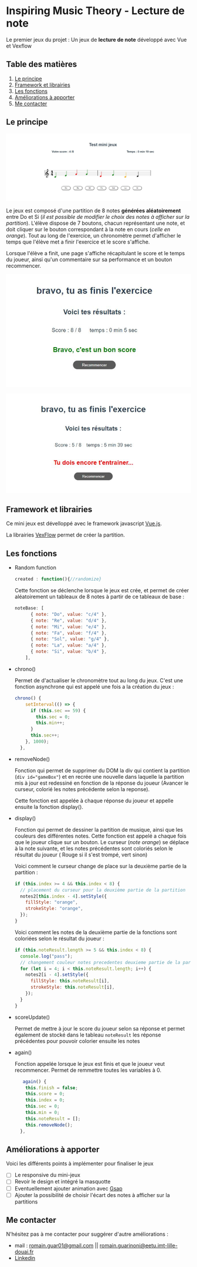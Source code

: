 # Inspiring Music Theory - Lecture de note

Le premier jeux du projet : Un jeux de **lecture de note** développé avec Vue et Vexflow

## Table des matières

1. [Le principe](#Le-principe)
2. [Framework et librairies](#Framework-et-librairies)
3. [Les fonctions](#Les-fonctions)
4. [Améliorations à apporter](#Améliorations-à-apporter)
5. [Me contacter](#Me-contacter)

## Le principe

![](./src/assets/jeux.jpg)

Le jeux est composé d'une partition de 8 notes **générées aléatoirement** entre Do et Si (_il est possible de modifier le choix des notes à afficher sur la partition_).
L'élève dispose de 7 boutons, chacun représentant une note, et doit cliquer sur le bouton correspondant à la note en cours (_celle en orange_).
Tout au long de l'exercice, un chronomètre permet d'afficher le temps que l'élève met a finir l'exercice et le score s'affiche.

Lorsque l'élève a finit, une page s'affiche récapitulant le score et le temps du joueur, ainsi qu'un commentaire sur sa performance et un bouton recommencer.

![](./src/assets/good.jpg)

![](./src/assets/bad.jpg)

## Framework et librairies

Ce mini jeux est dévelloppé avec le framework javascript [Vue.js](https://vuejs.org/).

La librairies [VexFlow](https://github.com/0xfe/vexflow) permet de créer la partition.

## Les fonctions

- Random function

  ```javascript
  created : function(){//randomize}
  ```

  Cette fonction se déclenche lorsque le jeux est crée, et permet de créer aléatoirement un tableaux de 8 notes à partir de ce tableaux de base :

  ```javascript
  noteBase: [
        { note: "Do", value: "c/4" },
        { note: "Re", value: "d/4" },
        { note: "Mi", value: "e/4" },
        { note: "Fa", value: "f/4" },
        { note: "Sol", value: "g/4" },
        { note: "La", value: "a/4" },
        { note: "Si", value: "b/4" },
      ],
  ```

- chrono()

  Permet de d'actualiser le chronomètre tout au long du jeux. C'est une fonction asynchrone qui est appelé une fois a la création du jeux :

  ```javascript
  chrono() {
      setInterval(() => {
        if (this.sec == 59) {
          this.sec = 0;
          this.min++;
        }
        this.sec++;
      }, 1000);
    },
  ```

- removeNode()

  Fonction qui permet de supprimer du DOM la div qui contient la partition
  (`div id="gameBox"`) et en recrée une nouvelle dans laquelle la partition mis à jour est redessiné en fonction de la réponse du joueur (Avancer le curseur, colorié les notes précédente selon la reponse).

  Cette fonction est appelée à chaque réponse du joueur et appelle ensuite la fonction display().

- display()

  Fonction qui permet de dessiner la partition de musique, ainsi que les couleurs des différentes notes. Cette fonction est appelé a chaque fois que le joueur clique sur un bouton. Le curseur (_note orange_) se déplace à la note suivante, et les notes précédentes sont coloriés selon le résultat du joueur ( Rouge si il s'est trompé, vert sinon)

  Voici comment le curseur change de place sur la deuxième partie de la partition :

  ```javascript
  if (this.index >= 4 && this.index < 8) {
    // placement du curseur pour la deuxième partie de la partition
    notes2[this.index - 4].setStyle({
      fillStyle: "orange",
      strokeStyle: "orange",
    });
  }
  ```

  Voici comment les notes de la deuxième partie de la fonctions sont coloriées selon le résultat du joueur :

  ```javascript
  if (this.noteResult.length >= 5 && this.index < 8) {
    console.log("pass");
    // changement couleur notes precedentes deuxieme partie de la partition
    for (let i = 4; i < this.noteResult.length; i++) {
      notes2[i - 4].setStyle({
        fillStyle: this.noteResult[i],
        strokeStyle: this.noteResult[i],
      });
    }
  }
  ```

- scoreUpdate()

  Permet de mettre à jour le score du joueur selon sa réponse et permet également de stocké dans le tableau `noteResult` les réponse précédentes pour pouvoir colorier ensuite les notes

- again()

  Fonction appelée lorsque le jeux est finis et que le joueur veut recommencer. Permet de remmettre toutes les variables à 0.

  ```javascript
     again() {
      this.finish = false;
      this.score = 0;
      this.index = 0;
      this.sec = 0;
      this.min = 0;
      this.noteResult = [];
      this.removeNode();
    },
  ```

## Améliorations à apporter

Voici les différents points à implémenter pour finaliser le jeux

- [ ] Le responsive du mini-jeux
- [ ] Revoir le design et intégré la masquotte
- [ ] Eventuellement ajouter animation avec [Gsap](https://greensock.com/gsap/)
- [ ] Ajouter la possibilité de choisir l'écart des notes à afficher sur la partitions

## Me contacter

N'hésitez pas à me contacter pour suggérer d'autre améliorations :

- mail : romain.guar01@gmail.com || romain.guarinoni@eetu.imt-lille-douai.fr
- [Linkedin](https://www.linkedin.com/in/romain-guarinoni-535445189/)
